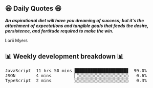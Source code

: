 ## 😄 Daily Quotes 😄

_**An aspirational diet will have you dreaming of success; but it's the attachment of expectations and tangible goals that feeds the desire, persistence, and fortitude required to make the win.**_

Lorii Myers



## 📊 Weekly development breakdown 📊

<pre>JavaScript  11 hrs 50 mins ████████████████████▊  99.0%
JSON        4 mins         ▏░░░░░░░░░░░░░░░░░░░░   0.6%
TypeScript  2 mins         ░░░░░░░░░░░░░░░░░░░░░   0.3%</pre>